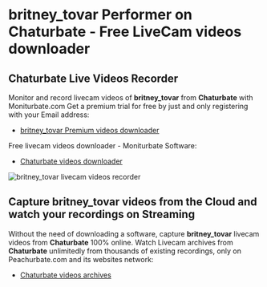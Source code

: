 # britney_tovar Performer on Chaturbate - Free LiveCam videos downloader

## Chaturbate Live Videos Recorder

Monitor and record livecam videos of **britney_tovar** from **Chaturbate** with Moniturbate.com
Get a premium trial for free by just and only registering with your Email address:
* [britney_tovar Premium videos downloader](https://moniturbate.com/request-demo-licence-key.html)

Free livecam videos downloader - Moniturbate Software:
* [Chaturbate videos downloader](https://moniturbate.com/moniturbate-download-software.html)

![britney_tovar livecam videos recorder](https://peachurnet.com/templates/moniturbate-software.png)


## Capture britney_tovar videos from the Cloud and watch your recordings on Streaming

Without the need of downloading a software, capture **britney_tovar** livecam videos from **Chaturbate** 100% online.
Watch Livecam archives from **Chaturbate** unlimitedly from thousands of existing recordings, only on Peachurbate.com and its websites network:
* [Chaturbate videos archives](https://peachurnet.com/)